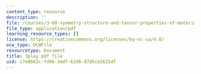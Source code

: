 ```yaml
---
content_type: resource
description: ''
file: /courses/3-60-symmetry-structure-and-tensor-properties-of-materials-fall-2005/c7e0662cfd9b3ed762d687d5cb26254f_7rm5sVtj-hs.pdf
file_type: application/pdf
learning_resource_types: []
license: https://creativecommons.org/licenses/by-nc-sa/4.0/
ocw_type: OCWFile
resourcetype: Document
title: 3play pdf file
uid: c7e0662c-fd9b-3ed7-62d6-87d5cb26254f
---
```

